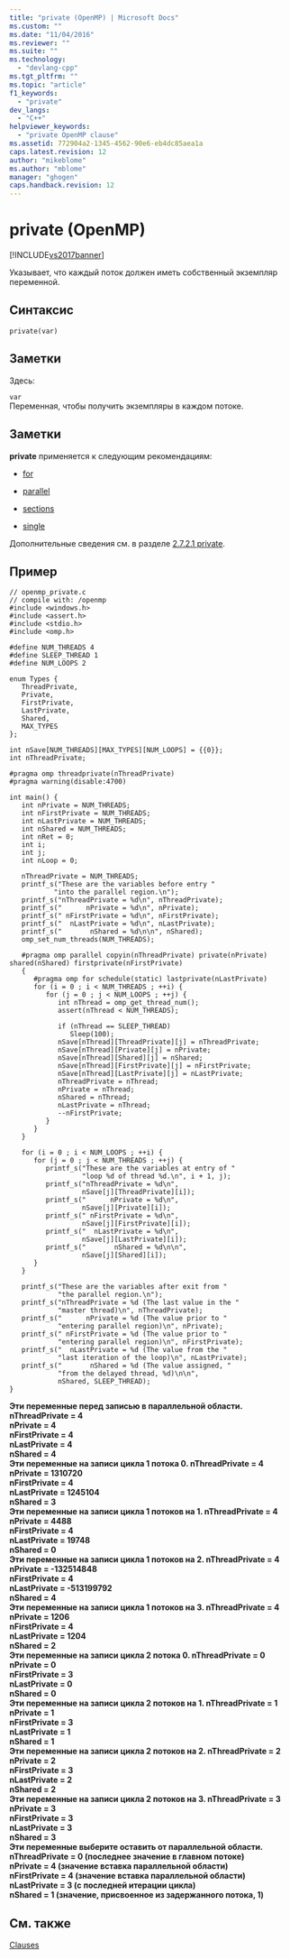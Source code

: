 ```yaml
---
title: "private (OpenMP) | Microsoft Docs"
ms.custom: ""
ms.date: "11/04/2016"
ms.reviewer: ""
ms.suite: ""
ms.technology: 
  - "devlang-cpp"
ms.tgt_pltfrm: ""
ms.topic: "article"
f1_keywords: 
  - "private"
dev_langs: 
  - "C++"
helpviewer_keywords: 
  - "private OpenMP clause"
ms.assetid: 772904a2-1345-4562-90e6-eb4dc85aea1a
caps.latest.revision: 12
author: "mikeblome"
ms.author: "mblome"
manager: "ghogen"
caps.handback.revision: 12
---
```

# private (OpenMP)
[!INCLUDE[vs2017banner](../../../assembler/inline/includes/vs2017banner.md)]

Указывает, что каждый поток должен иметь собственный экземпляр переменной.  
  
## Синтаксис  
  
```  
private(var)  
```  
  
## Заметки  
 Здесь:  
  
 `var`  
 Переменная, чтобы получить экземпляры в каждом потоке.  
  
## Заметки  
 **private** применяется к следующим рекомендациям:  
  
-   [for](../Topic/for%20\(OpenMP\).md)  
  
-   [parallel](../../../parallel/openmp/reference/parallel.md)  
  
-   [sections](../../../parallel/openmp/reference/sections-openmp.md)  
  
-   [single](../Topic/single.md)  
  
 Дополнительные сведения см. в разделе [2.7.2.1 private](../../../parallel/openmp/2-7-2-1-private.md).  
  
## Пример  
  
```  
// openmp_private.c  
// compile with: /openmp  
#include <windows.h>  
#include <assert.h>  
#include <stdio.h>  
#include <omp.h>  
  
#define NUM_THREADS 4  
#define SLEEP_THREAD 1  
#define NUM_LOOPS 2  
  
enum Types {  
   ThreadPrivate,  
   Private,  
   FirstPrivate,  
   LastPrivate,  
   Shared,  
   MAX_TYPES  
};  
  
int nSave[NUM_THREADS][MAX_TYPES][NUM_LOOPS] = {{0}};  
int nThreadPrivate;  
  
#pragma omp threadprivate(nThreadPrivate)  
#pragma warning(disable:4700)  
  
int main() {  
   int nPrivate = NUM_THREADS;  
   int nFirstPrivate = NUM_THREADS;  
   int nLastPrivate = NUM_THREADS;  
   int nShared = NUM_THREADS;  
   int nRet = 0;  
   int i;  
   int j;  
   int nLoop = 0;  
  
   nThreadPrivate = NUM_THREADS;  
   printf_s("These are the variables before entry "  
           "into the parallel region.\n");  
   printf_s("nThreadPrivate = %d\n", nThreadPrivate);  
   printf_s("      nPrivate = %d\n", nPrivate);  
   printf_s(" nFirstPrivate = %d\n", nFirstPrivate);  
   printf_s("  nLastPrivate = %d\n", nLastPrivate);  
   printf_s("       nShared = %d\n\n", nShared);  
   omp_set_num_threads(NUM_THREADS);  
  
   #pragma omp parallel copyin(nThreadPrivate) private(nPrivate) shared(nShared) firstprivate(nFirstPrivate)  
   {  
      #pragma omp for schedule(static) lastprivate(nLastPrivate)  
      for (i = 0 ; i < NUM_THREADS ; ++i) {  
         for (j = 0 ; j < NUM_LOOPS ; ++j) {  
            int nThread = omp_get_thread_num();  
            assert(nThread < NUM_THREADS);  
  
            if (nThread == SLEEP_THREAD)  
               Sleep(100);  
            nSave[nThread][ThreadPrivate][j] = nThreadPrivate;  
            nSave[nThread][Private][j] = nPrivate;  
            nSave[nThread][Shared][j] = nShared;  
            nSave[nThread][FirstPrivate][j] = nFirstPrivate;  
            nSave[nThread][LastPrivate][j] = nLastPrivate;  
            nThreadPrivate = nThread;  
            nPrivate = nThread;  
            nShared = nThread;  
            nLastPrivate = nThread;  
            --nFirstPrivate;  
         }  
      }  
   }  
  
   for (i = 0 ; i < NUM_LOOPS ; ++i) {  
      for (j = 0 ; j < NUM_THREADS ; ++j) {  
         printf_s("These are the variables at entry of "  
                  "loop %d of thread %d.\n", i + 1, j);  
         printf_s("nThreadPrivate = %d\n",  
                  nSave[j][ThreadPrivate][i]);  
         printf_s("      nPrivate = %d\n",  
                  nSave[j][Private][i]);  
         printf_s(" nFirstPrivate = %d\n",  
                  nSave[j][FirstPrivate][i]);  
         printf_s("  nLastPrivate = %d\n",  
                  nSave[j][LastPrivate][i]);  
         printf_s("       nShared = %d\n\n",  
                  nSave[j][Shared][i]);  
      }  
   }  
  
   printf_s("These are the variables after exit from "  
            "the parallel region.\n");  
   printf_s("nThreadPrivate = %d (The last value in the "  
            "master thread)\n", nThreadPrivate);  
   printf_s("      nPrivate = %d (The value prior to "  
            "entering parallel region)\n", nPrivate);  
   printf_s(" nFirstPrivate = %d (The value prior to "  
            "entering parallel region)\n", nFirstPrivate);  
   printf_s("  nLastPrivate = %d (The value from the "  
            "last iteration of the loop)\n", nLastPrivate);  
   printf_s("       nShared = %d (The value assigned, "  
            "from the delayed thread, %d)\n\n",  
            nShared, SLEEP_THREAD);  
}  
```  
  
  **Эти переменные перед записью в параллельной области.  nThreadPrivate \= 4**  
 **nPrivate \= 4**  
 **nFirstPrivate \= 4**  
 **nLastPrivate \= 4**  
 **nShared \= 4**  
**Эти переменные на записи цикла 1 потока 0.  nThreadPrivate \= 4**  
 **nPrivate \= 1310720**  
 **nFirstPrivate \= 4**  
 **nLastPrivate \= 1245104**  
 **nShared \= 3**  
**Эти переменные на записи цикла 1 потоков на 1.  nThreadPrivate \= 4**  
 **nPrivate \= 4488**  
 **nFirstPrivate \= 4**  
 **nLastPrivate \= 19748**  
 **nShared \= 0**  
**Эти переменные на записи цикла 1 потоков на 2.  nThreadPrivate \= 4**  
 **nPrivate \= \-132514848**  
 **nFirstPrivate \= 4**  
 **nLastPrivate \= \-513199792**  
 **nShared \= 4**  
**Эти переменные на записи цикла 1 потоков на 3.  nThreadPrivate \= 4**  
 **nPrivate \= 1206**  
 **nFirstPrivate \= 4**  
 **nLastPrivate \= 1204**  
 **nShared \= 2**  
**Эти переменные на записи цикла 2 потока 0.  nThreadPrivate \= 0**  
 **nPrivate \= 0**  
 **nFirstPrivate \= 3**  
 **nLastPrivate \= 0**  
 **nShared \= 0**  
**Эти переменные на записи цикла 2 потоков на 1.  nThreadPrivate \= 1**  
 **nPrivate \= 1**  
 **nFirstPrivate \= 3**  
 **nLastPrivate \= 1**  
 **nShared \= 1**  
**Эти переменные на записи цикла 2 потоков на 2.  nThreadPrivate \= 2**  
 **nPrivate \= 2**  
 **nFirstPrivate \= 3**  
 **nLastPrivate \= 2**  
 **nShared \= 2**  
**Эти переменные на записи цикла 2 потоков на 3.  nThreadPrivate \= 3**  
 **nPrivate \= 3**  
 **nFirstPrivate \= 3**  
 **nLastPrivate \= 3**  
 **nShared \= 3**  
**Эти переменные выберите оставить от параллельной области.  nThreadPrivate \= 0 \(последнее значение в главном потоке\)**  
 **nPrivate \= 4 \(значение вставка параллельной области\)**  
 **nFirstPrivate \= 4 \(значение вставка параллельной области\)**  
 **nLastPrivate \= 3 \(с последней итерации цикла\)**  
 **nShared \= 1 \(значение, присвоенное из задержанного потока, 1\)**    
## См. также  
 [Clauses](../../../parallel/openmp/reference/openmp-clauses.md)